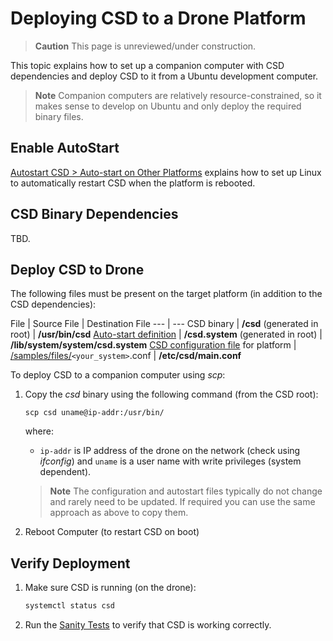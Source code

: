 # Deploying CSD to a Drone Platform

> **Caution** This page is unreviewed/under construction.

This topic explains how to set up a companion computer with CSD dependencies and deploy CSD to it from a Ubuntu development computer.

> **Note** Companion computers are relatively resource-constrained, so it makes sense to develop on Ubuntu and only deploy the required binary files.


## Enable AutoStart

[Autostart CSD > Auto-start on Other Platforms](../guide/autostart.md#enable) explains how to set up Linux to automatically restart CSD when the platform is rebooted.


## CSD Binary Dependencies

TBD.
<!-- What are they -->
<!-- How are they deployed? Is it a question of creating an "image"? -->


## Deploy CSD to Drone


The following files must be present on the target platform (in addition to the CSD dependencies):

File | Source File | Destination File
--- | ---
CSD binary | **/csd** (generated in root) | **/usr/bin/csd**
[Auto-start definition](../guide/autostart.md) | **/csd.system** (generated in root) | **/lib/system/system/csd.system**
[CSD configuration file](../guide/configuration_file.md) for platform | [/samples/files/](https://github.com/intel/camera-streaming-daemon/tree/master/samples/files)`<your_system>`.conf | **/etc/csd/main.conf**

To deploy CSD to a companion computer using *scp*:

1. Copy the *csd* binary using the following command (from the CSD root):
   ```
   scp csd uname@ip-addr:/usr/bin/
   ```
   where:
   * `ip-addr` is IP address of the drone on the network (check using *ifconfig*) and `uname` is a user name with write privileges (system dependent).
   
   > **Note** The configuration and autostart files typically do not change and rarely need to be updated. If required you can use the same approach as above to copy them. 

1. Reboot Computer (to restart CSD on boot)


## Verify Deployment

1. Make sure CSD is running (on the drone):
   ```sh
   systemctl status csd
   ```
1. Run the [Sanity Tests](../test/sanity_tests.md) to verify that CSD is working correctly.